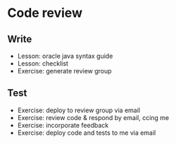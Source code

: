 # Code review

## Write

- Lesson: oracle java syntax guide
- Lesson: checklist
- Exercise: generate review group

## Test

- Exercise: deploy to review group via email
- Exercise: review code & respond by email, ccing me
- Exercise: incorporate feedback
- Exercise: deploy code and tests to me via email